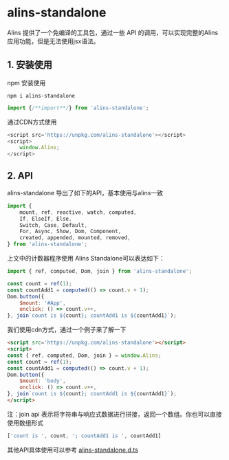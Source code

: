 <!--
 * @Author: chenzhongsheng
 * @Date: 2023-09-17 16:33:22
 * @Description: Coding something
-->
# alins-standalone

Alins 提供了一个免编译的工具包，通过一些 API 的调用，可以实现完整的Alins应用功能，但是无法使用jsx语法。

## 1. 安装使用

npm 安装使用

```
npm i alins-standalone
```

```js
import {/**import**/} from 'alins-standalone';
```

通过CDN方式使用

```js
<script src='https://unpkg.com/alins-standalone'></script>
<script> 
    window.Alins;
</script>
```

## 2. API

alins-standalone 导出了如下的API，基本使用与alins一致

```js
import {
    mount, ref, reactive, watch, computed,
    If, ElseIf, Else,
    Switch, Case, Default,
    For, Async, Show, Dom, Component,
    created, appended, mounted, removed,
} from 'alins-standalone';
```

上文中的计数器程序使用 Alins Standalone可以表达如下：

<CodeBox :iframe='true' :height='60' :html='true' :standalone='true'/>

```js
import { ref, computed, Dom, join } from 'alins-standalone';

const count = ref(1);
const countAdd1 = computed(() => count.v + 1);
Dom.button({
    $mount: '#App',
    onclick: () => count.v++,
}, join`count is ${count}; countAdd1 is ${countAdd1}`);
```

我们使用cdn方式，通过一个例子来了解一下

<CodeBox :iframe='true' :height='60' :html='true'/>

```html
<script src='https://unpkg.com/alins-standalone'></script>
<script>
const { ref, computed, Dom, join } = window.Alins;
const count = ref(1);
const countAdd1 = computed(() => count.v + 1);
Dom.button({
    $mount: 'body',
    onclick: () => count.v++,
}, join`count is ${count}; countAdd1 is ${countAdd1}`);
</script>
```

注：join api 表示将字符串与响应式数据进行拼接，返回一个数组。你也可以直接使用数组形式

```js
['count is ', count, '; countAdd1 is ', countAdd1]
```

其他API具体使用可以参考 [alins-standalone.d.ts](https://unpkg.com/alins-standalone/dist/alins-standalone.d.ts)